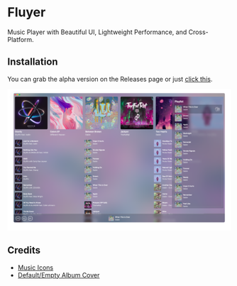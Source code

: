 # Fluyer
Music Player with Beautiful UI, Lightweight Performance, and Cross-Platform.

## Installation
You can grab the alpha version on the Releases page or just [click this](https://github.com/alvindimas05/Fluyer/releases/tag/v0.0.1-alpha).

![Preview App](preview.png)

## Credits
- [Music Icons](https://www.flaticon.com/packs/music-249)
- [Default/Empty Album Cover](https://www.freepik.com/free-vector/music-notes-rainbow-colourful-with-vinyl-record-white-backgro_24459713.htm)